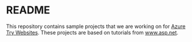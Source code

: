 # README
This repository contains sample projects that we are working on for [Azure Try Websites](https://trywebsites.azurewebsites.net/). These projects are based on tutorials from www.asp.net. 
